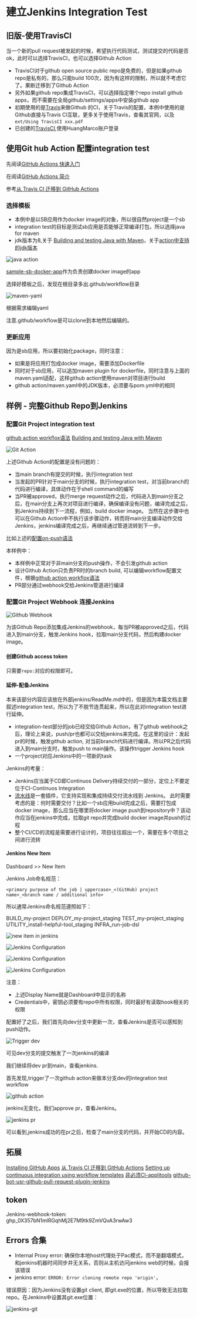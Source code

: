 # 建立Jenkins Integration Test

## 旧版-使用TravisCI

当一个新的pull request被发起的时候，希望执行代码测试，测试提交的代码是否ok，此时可以选择TravisCI，也可以选择Github Action

- TravisCI对于github open source public repo是免费的，但是如果github repo是私有的，那么只能build 100次，因为有这样的限制，所以就不考虑它了。果断迁移到了Github Action
- 另外如果github repo集成TravisCI，可以选择指定哪个repo install github apps，而不需要在全局github/settings/apps中安装github app
- 初期使用的是[Travis](https://travis-ci.com/account/repositories)来做Github 的CI，关于Travis的配置，本例中使用的是Github直接与Travis CI互联，更多关于使用Travis，查看其官网，以及`ext/Using TravisCI xxx.pdf`
- 已创建的[TravisCI](https://travis-ci.com/account/repositories),使用HuangMarco账户登录

## 使用Git hub Action 配置integration test

先阅读[GitHub Actions 快速入门](https://docs.github.com/cn/actions/quickstart)

在阅读[GitHub Actions 简介](https://docs.github.com/cn/actions/learn-github-actions/introduction-to-github-actions)

参考[从 Travis CI 迁移到 GitHub Actions](https://docs.github.com/cn/actions/learn-github-actions/migrating-from-travis-ci-to-github-actions)

### 选择模板

- 本例中是以SB应用作为docker image的对象，所以很自然project是一个sb
- integration test的目标是测试sb应用是否能够正常编译打包，所以选择java for maven
- jdk版本为8,关于 [Building and testing Java with Maven](https://docs.github.com/en/actions/guides/building-and-testing-java-with-maven)，关于[action中支持的jdk版本](https://github.com/actions/setup-java)

![java action](pic/java-action.png)

[sample-sb-docker-app](https://github.com/HuangMarco/sample-sb-docker-app)作为负责创建docker image的app

选择好模板之后，发现在根目录多出.github/workflow目录

![maven-yaml](pic/maven-yaml.png)

根据需求编辑yaml

注意.github/workflow是可以clone到本地然后编辑的。

### 更新应用

因为是sb应用，所以要初始化package，同时注意：

- 如果是将应用打包成docker image，需要添加Dockerfile
- 同时对于sb应用，可以追加maven plugin for dockerfile，同时注意与上面的maven.yaml适配，这样github action使用maven对项目进行build
- github action/maven.yaml中的JDK版本，必须要与pom.yml中的相同

## 样例 - 完整Github Repo到Jenkins

### 配置Git Project integration test

[github action workflox语法](https://docs.github.com/en/actions/reference/workflow-syntax-for-github-actions)
[Building and testing Java with Maven](https://docs.github.com/en/actions/guides/building-and-testing-java-with-maven)

![Git Action](pic/git-action.png)

上述Github Action的配置是没有问题的：

- 当main branch有提交的时候，执行integration test
- 当发起的PR针对于main分支的时候，执行integration test，对当前branch的代码进行编译，具体动作在于shell command的编写
- 当PR被approved，执行merge request动作之后，代码进入到main分支之后，在main分支上再次对项目进行编译，确保编译没有问题，编译完成之后，到Jenkins持续到下一流程，例如，build docker image。
    当然在这步骤中也可以在Github Action中不执行该步骤动作，转而将main分支编译动作交给Jenkins，jenkins编译完成之后，再继续通过管道流转到下一步。

比如上述的[配置on-push语法](https://docs.github.com/en/actions/reference/workflow-syntax-for-github-actions#example-using-a-single-event)

本样例中：

- 本样例中正常对于非main分支的push操作，不会引发github action
- 设计Github Action只负责PR时的branch build, 可以编辑workflow配置文件，根据[github action workflox语法](https://docs.github.com/en/actions/reference/workflow-syntax-for-github-actions)
- PR部分通过webhook交给Jenkins管道进行编译

### 配置Git Project Webhook 连接Jenkins

![Github Webhook](pic/github-webhook.png)

为该Github Repo添加集成Jenkins的webhook，每当PR被approved之后，代码进入到main分支，触发Jenkins hook，拉取main分支代码，然后构建docker image。

#### 创建Github access token

只需要`repo:`对应的权限即可。

#### 延伸-配备Jenkins

本来该部分内容应该放在外部jenkins/ReadMe.md中的，但是因为本篇文档主要叙述integration test，所以为了不脱节连贯起来，所以在此对integration test进行延伸。

- integration-test部分的job已经交给Github Action，有了github webhook之后，理论上来说，push/pr也都可以交给jenkins来完成。在这里的设计：发起pr的时候，触发github action, 对当前branch代码进行编译。所以PR之后代码进入到main分支时，触发push to main操作。该操作trigger Jenkins hook
- 一个project对应Jenkins中的一项新的task

Jenkins的考量：

- Jenkins应当属于CD即Continuos Delivery持续交付的一部分，定位上不要定位于CI-Continuos Integration
- [流水线](https://www.jenkins.io/zh/doc/book/pipeline/getting-started/)是一套插件，它支持实现和集成持续交付流水线到 Jenkins。
    此时需要考虑的是：何时需要交付？比如一个sb应用build完成之后，需要打包成docker image，那么应当在哪里将docker image push到repository中？该动作应当在jenkins中完成，拉取git repo并完成build docker image并push的过程
- 整个CI/CD的流程是需要进行设计的，项目往往超出一个，需要在多个项目之间进行流转

#### Jenkins New Item

Dashboard >> New Item

Jenkins Job命名规范：

`<primary purpose of the job | uppercase>_<(GitHub) project name>_<branch name / additional info>`

所以通常Jenkins命名规范遵照如下：

BUILD_my-project
DEPLOY_my-project_staging
TEST_my-project_staging
UTILITY_install-helpful-tool_staging
INFRA_run-job-dsl

![new item in jenkins](pic/jenkins-new-item.png)

![Jenkins Configuration](pic/jenkins-configuration-1.png)

![Jenkins Configuration](pic/jenkins-configuration-2.png)

![Jenkins Configuration](pic/jenkins-configuration-3.png)

注意：

- 上述Display Name就是Dashboard中显示的名称
- Credentials中，密钥必须要有repo中所有权限，同时最好有读取hook相关的权限

配置好了之后，我们首先向dev分支中更新一次，查看Jenkins是否可以感知到push动作。

![Trigger dev](pic/dev-trigger.png)

可见dev分支的提交触发了一次jenkins的编译

我们继续将dev pr到main，查看jenkins.

首先发现,trigger了一次github action来做本分支dev的integration test workflow

![github action](pic/trigger-github-action.png)

jenkins无变化，我们approve pr，查看Jenkins。

![jenkins pr](pic/jenkins-pr.png)

可以看到,jenkins成功的在pr之后，检查了main分支的代码，并开始CD的内容。

## 拓展

[Installing GitHub Apps](https://docs.github.com/en/developers/apps/managing-github-apps/installing-github-apps)
[从 Travis CI 迁移到 GitHub Actions](https://docs.github.com/cn/actions/learn-github-actions/migrating-from-travis-ci-to-github-actions)
[Setting up continuous integration using workflow templates](https://docs.github.com/en/actions/guides/setting-up-continuous-integration-using-workflow-templates)
[非必须CI-applitools](https://applitools.com/blog/applitools-eyes-github-integration-how-to-visually-test-every-pull-request/)
[github-bot-usr-github-pull-request-plugin-jenkins](https://github.com/jenkinsci/ghprb-plugin/blob/master/README.md)

## token

Jenkins-webhook-token: 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

## Errors 合集

- Internal Proxy error: 确保你本地host代理处于Pac模式，而不是翻墙模式，和jenkins机器时间同步并无关系，否则从主机访问jenkins web的时候，会报该错误
- jenkins error: `ERROR: Error cloning remote repo 'origin'`，

错误原因：因为Jenkins没有设置git client, 即git.exe的位置，所以导致无法拉取repo。在Jenkins中设置其git.exe位置：

![jenkins-git](pic/jenkins-git.png)
